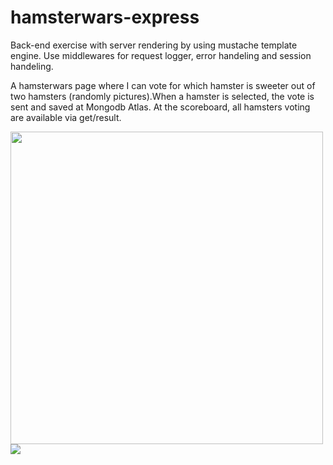 # hamsterwars-express
Back-end exercise with server rendering by using mustache template engine. Use middlewares for request logger, error handeling and session handeling.

A hamsterwars page where I can vote for which hamster is sweeter out of two hamsters (randomly pictures).When a hamster is selected, the vote is sent and saved at Mongodb Atlas. At the scoreboard, all hamsters voting are available via get/result.

<img width = "500" src="https://user-images.githubusercontent.com/97985695/228371569-8c85be79-e1ce-43ed-a6c3-88897df89e43.png">
<img src="https://user-images.githubusercontent.com/97985695/228373487-51e09136-688a-4e13-8f56-02cd2e4a5aca.png">
 
